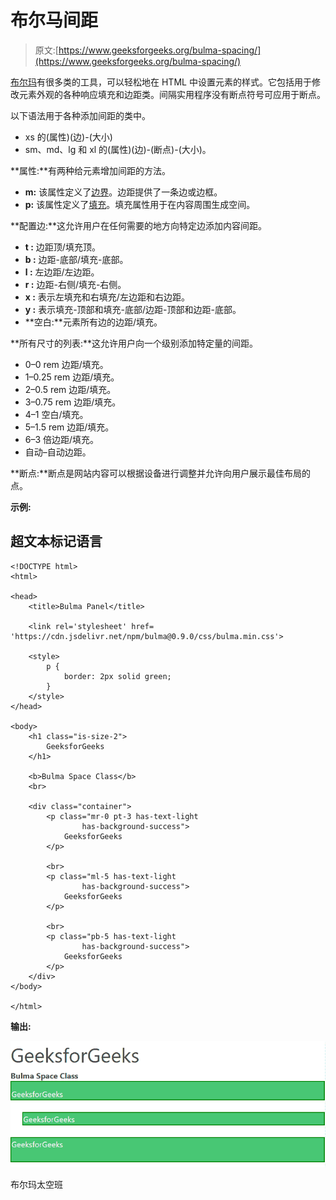 # 布尔马间距

> 原文:[https://www.geeksforgeeks.org/bulma-spacing/](https://www.geeksforgeeks.org/bulma-spacing/)

[布尔玛](https://www.geeksforgeeks.org/bulma-introduction/)有很多类的工具，可以轻松地在 HTML 中设置元素的样式。它包括用于修改元素外观的各种响应填充和边距类。间隔实用程序没有断点符号可应用于断点。

以下语法用于各种添加间距的类中。

*   xs 的(属性)(边)-(大小)
*   sm、md、lg 和 xl 的(属性)(边)-(断点)-(大小)。

**属性:**有两种给元素增加间距的方法。

*   **m:** 该属性定义了[边界](https://www.geeksforgeeks.org/css-margins-padding/)。边距提供了一条边或边框。
*   **p:** 该属性定义了[填充](https://www.geeksforgeeks.org/css-margins-padding/)。填充属性用于在内容周围生成空间。

**配置边:**这允许用户在任何需要的地方向特定边添加内容间距。

*   **t :** 边距顶/填充顶。
*   **b :** 边距-底部/填充-底部。
*   **l :** 左边距/左边距。
*   **r :** 边距-右侧/填充-右侧。
*   **x :** 表示左填充和右填充/左边距和右边距。
*   **y :** 表示填充-顶部和填充-底部/边距-顶部和边距-底部。
*   **空白:**元素所有边的边距/填充。

**所有尺寸的列表:**这允许用户向一个级别添加特定量的间距。

*   0–0 rem 边距/填充。
*   1–0.25 rem 边距/填充。
*   2–0.5 rem 边距/填充。
*   3–0.75 rem 边距/填充。
*   4–1 空白/填充。
*   5–1.5 rem 边距/填充。
*   6–3 倍边距/填充。
*   自动–自动边距。

**断点:**断点是网站内容可以根据设备进行调整并允许向用户展示最佳布局的点。

**示例:**

## 超文本标记语言

```
<!DOCTYPE html>
<html>

<head>
    <title>Bulma Panel</title>

    <link rel='stylesheet' href=
'https://cdn.jsdelivr.net/npm/bulma@0.9.0/css/bulma.min.css'>

    <style>
        p {
            border: 2px solid green;
        }
    </style>
</head>

<body>
    <h1 class="is-size-2">
        GeeksforGeeks
    </h1>

    <b>Bulma Space Class</b>
    <br>

    <div class="container">
        <p class="mr-0 pt-3 has-text-light 
                has-background-success">
            GeeksforGeeks
        </p>

        <br>
        <p class="ml-5 has-text-light 
                has-background-success">
            GeeksforGeeks
        </p>

        <br>
        <p class="pb-5 has-text-light 
                has-background-success">
            GeeksforGeeks
        </p>
    </div>
</body>

</html>
```

**输出:**

![](img/853931a87e8b9ec3b0b7e3274f5bd8c8.png)

布尔玛太空班